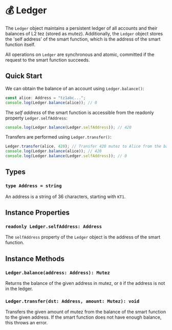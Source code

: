# 💰 Ledger

The `Ledger` object maintains a persistent ledger of all accounts and their
balances of L2 tez (stored as mutez). Additionally, the `Ledger` object stores the 'self address' of
the smart function, which is the address of the smart function itself.

All operations on `Ledger` are synchronous and atomic, committed if the request to the smart function succeeds.

## Quick Start

We can obtain the balance of an account using `Ledger.balance()`:

```typescript
const alice: Address = "tz1abc...";
console.log(Ledger.balance(alice)); // 0
```

The _self address_ of the smart function is accessible from the readonly property `Ledger.selfAddress`:

```typescript
console.log(Ledger.balance(Ledger.selfAddress)); // 420
```

Transfers are performed using `Ledger.transfer()`:

```typescript
Ledger.transfer(alice, 420); // Transfer 420 mutez to Alice from the balance of the smart function
console.log(Ledger.balance(alice)); // 420
console.log(Ledger.balance(Ledger.selfAddress)); // 0
```

## Types

### `type Address = string`

An address is a string of 36 characters, starting with `KT1`.

## Instance Properties

### `readonly Ledger.selfAddress: Address`

The `selfAddress` property of the `Ledger` object is the address of the smart function.

## Instance Methods

### `Ledger.balance(address: Address): Mutez`

Returns the balance of the given address in mutez, or `0` if the address is not in the ledger.

### `Ledger.transfer(dst: Address, amount: Mutez): void`

Transfers the given amount of mutez from the balance of the smart function to the given address. If the smart function does not have enough balance, this throws an error.
